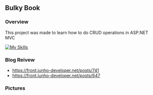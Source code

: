## Bulky Book

### Overview
This project was made to learn how to do CRUD operations in ASP.NET MVC

[![My Skills](https://skillicons.dev/icons?i=cs,dotnet,bootstrap,css,html,jquery&perline=6)](https://skillicons.dev)


### Blog Reivew
- https://front.junho-developer.net/posts/741
- https://front.junho-developer.net/posts/647


### Pictures
